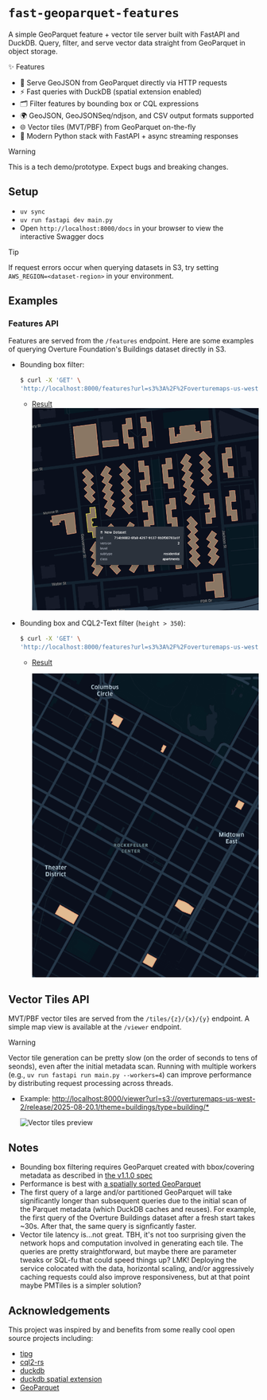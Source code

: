 # `fast-geoparquet-features`

A simple GeoParquet feature + vector tile server built with FastAPI and DuckDB. Query, filter, and serve vector data straight from GeoParquet in object storage.

✨ Features

* 🚀 Serve GeoJSON from GeoParquet directly via HTTP requests
* ⚡ Fast queries with DuckDB (spatial extension enabled)
* 🗂️ Filter features by bounding box or CQL expressions
* 🌍 GeoJSON, GeoJSONSeq/ndjson, and CSV output formats supported
* 🌐 Vector tiles (MVT/PBF) from GeoParquet on-the-fly
* 🐍 Modern Python stack with FastAPI + async streaming responses

> [!WARNING]
> This is a tech demo/prototype. Expect bugs and breaking changes.

## Setup

* `uv sync`
* `uv run fastapi dev main.py`
* Open `http://localhost:8000/docs` in your browser to view the interactive Swagger docs

> [!TIP]
> If request errors occur when querying datasets in S3, try setting `AWS_REGION=<dataset-region>` in your environment.

## Examples

### Features API

Features are served from the `/features` endpoint. Here are some examples of querying Overture Foundation's Buildings dataset directly in S3.

* Bounding box filter:

    ```sh
    $ curl -X 'GET' \
    'http://localhost:8000/features?url=s3%3A%2F%2Foverturemaps-us-west-2%2Frelease%2F2025-08-20.1%2Ftheme%3Dbuildings%2Ftype%3Dbuilding%2F%2A&limit=100&bbox=-73.98407324497613,40.711304868311316,-73.98038796085099,40.713572466980054' | jq > data/demo.geojson
    ```

    * [Result](./data/demo.geojson)
        ![demo](./public/demo.png)

* Bounding box and CQL2-Text filter (`height > 350`):

    ```sh
    $ curl -X 'GET' \
    'http://localhost:8000/features?url=s3%3A%2F%2Foverturemaps-us-west-2%2Frelease%2F2025-08-20.1%2Ftheme%3Dbuildings%2Ftype%3Dbuilding%2F%2A&filter=height%20%3E%20350&f=geojson&bbox=-73.99341797466995%2C40.75292045436345%2C-73.95647120320056%2C40.777695601276434' | jq > data/height-filter-demo.geojson
    ```

    * [Result](./data/height-filter-demo.geojson)

        ![demo](./public/height-filter-demo.png)

## Vector Tiles API

MVT/PBF vector tiles are served from the `/tiles/{z}/{x}/{y}` endpoint. A simple map view is available at the `/viewer` endpoint.

> [!WARNING]
> Vector tile generation can be pretty slow (on the order of seconds to tens of seonds), even after the initial metadata scan.
> Running with multiple workers (e.g., `uv run fastapi run main.py --workers=4`) can improve performance by distributing
> request processing across threads.

* Example: [http://localhost:8000/viewer?url=s3://overturemaps-us-west-2/release/2025-08-20.1/theme=buildings/type=building/*](http://localhost:8000/viewer?url=s3://overturemaps-us-west-2/release/2025-08-20.1/theme=buildings/type=building/*)

    <img src="./public/viewer.gif" width=600 alt="Vector tiles preview"/>

## Notes

* Bounding box filtering requires GeoParquet created with bbox/covering metadata as described in [the v1.1.0 spec](https://geoparquet.org/releases/v1.1.0/)
* Performance is best with [a spatially sorted GeoParquet](https://github.com/opengeospatial/geoparquet/blob/main/format-specs/distributing-geoparquet.md)
* The first query of a large and/or partitioned GeoParquet will take significantly longer than subsequent queries due to the initial scan of the Parquet metadata (which DuckDB caches and reuses). For example, the first query of the Overture Buildings dataset after a fresh start takes ~30s. After that, the same query is signficantly faster.
* Vector tile latency is...not great. TBH, it's not too surprising given the network hops and computation involved in generating each tile. The queries are pretty straightforward, but maybe there are parameter tweaks or SQL-fu that could speed things up? LMK! Deploying the service colocated with the data, horizontal scaling, and/or aggressively caching requests could also improve responsiveness, but at that point maybe PMTiles is a simpler solution?

## Acknowledgements

This project was inspired by and benefits from some really cool open source projects including:

* [tipg](https://developmentseed.org/tipg/)
* [cql2-rs](https://developmentseed.org/cql2-rs/latest/)
* [duckdb](https://github.com/duckdb/duckdb)
* [duckdb spatial extension](https://github.com/duckdb/duckdb-spatial)
* [GeoParquet](https://github.com/opengeospatial/geoparquet)
